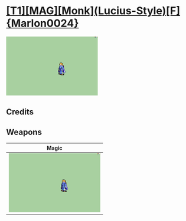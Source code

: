 # [\[T1\]\[MAG\]\[Monk\]\(Lucius-Style\)\[F\]{Marlon0024}](./%5BT1%5D%5BMAG%5D%5BMonk%5D(Lucius-Style)%5BF%5D%7BMarlon0024%7D)

<img src="./6.%20Magic/Magic_000.png" alt="[T1][MAG][Monk](Lucius-Style)[F]{Marlon0024} standing" />

## Credits



## Weapons


|Magic |
|  :---: |
| <img alt="Magic animation" src="./6.%20Magic/Magic.gif" /> |

